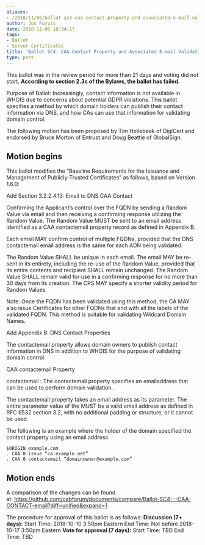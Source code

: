 ```yaml
---
aliases:
- /2018/11/06/ballot-sc4-caa-contact-property-and-associated-e-mail-validation-method/
author: Jos Purvis
date: 2018-11-06 18:34:17
tags:
- Ballot
- Server Certificates
title: 'Ballot SC4: CAA Contact Property and Associated E-mail Validation Method'
type: post
---
```


This ballot was in the review period for more than 21 days and voting did not start. **According to section 2.3c of the Bylaws, the ballot has failed.**

Purpose of Ballot: Increasingly, contact information is not available in WHOIS due to concerns about potential GDPR violations. This ballot specifies a method by which domain holders can publish their contact information via DNS, and how CAs can use that information for validating domain control.

The following motion has been proposed by Tim Hollebeek of DigiCert and endorsed by Bruce Morton of Entrust and Doug Beattie of GlobalSign.

## Motion begins

This ballot modifies the “Baseline Requirements for the Issuance and Management of Publicly-Trusted Certificates” as follows, based on Version 1.6.0:

Add Section 3.2.2.4.13: Email to DNS CAA Contact

Confirming the Applicant’s control over the FQDN by sending a Random Value via email and then receiving a confirming response utilizing the Random Value. The Random Value MUST be sent to an email address identified as a CAA contactemail property record as defined in Appendix B.

Each email MAY confirm control of multiple FQDNs, provided that the DNS contactemail email address is the same for each ADN being validated.

The Random Value SHALL be unique in each email. The email MAY be re-sent in its entirety, including the re-use of the Random Value, provided that its entire contents and recipient SHALL remain unchanged. The Random Value SHALL remain valid for use in a confirming response for no more than 30 days from its creation. The CPS MAY specify a shorter validity period for Random Values.

Note: Once the FQDN has been validated using this method, the CA MAY also issue Certificates for other FQDNs that end with all the labels of the validated FQDN. This method is suitable for validating Wildcard Domain Names.

Add Appendix B: DNS Contact Properties

The contactemail property allows domain owners to publish contact information in DNS in addition to WHOIS for the purpose of validating domain control.

CAA contactemail Property

contactemail : The contactemail property specifies an emailaddress that can be used to perform domain validation.

The contactemail property takes an email address as its parameter. The entire parameter value of the MUST be a valid email address as defined in RFC 6532 section 3.2, with no additional padding or structure, or it cannot be used.

The following is an example where the holder of the domain specified the contact property using an email address.

```
$ORIGIN example.com
. CAA 0 issue “ca.example.net”
. CAA 0 contactemail “domainowner@example.com”
```

## Motion ends

A comparison of the changes can be found at: https://github.com/cabforum/documents/compare/Ballot-SC4---CAA-CONTACT-email?diff=unified&expand=1

The procedure for approval of this ballot is as follows:
**Discussion (7+ days):**
Start Time: 2018-10-10 3:50pm Eastern
End Time: Not before 2018-10-17 3:50pm Eastern
**Vote for approval (7 days):**
Start Time: TBD
End Time: TBD
